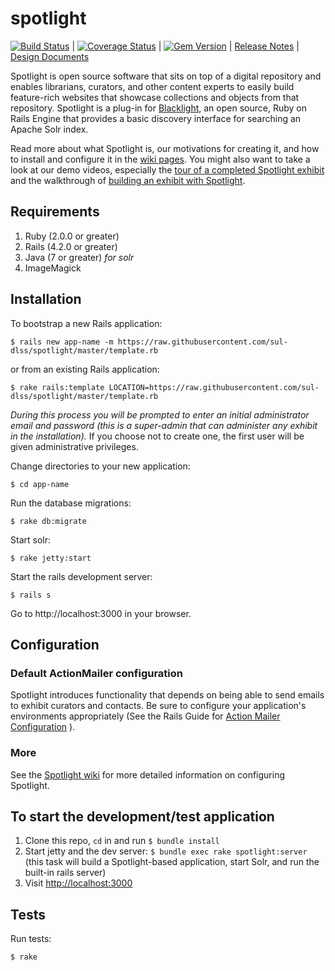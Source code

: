 spotlight
=========

[![Build Status](https://travis-ci.org/sul-dlss/spotlight.png?branch=master)](https://travis-ci.org/sul-dlss/spotlight) | [![Coverage Status](https://coveralls.io/repos/sul-dlss/spotlight/badge.png?branch=master)](https://coveralls.io/r/sul-dlss/spotlight) | [![Gem Version](https://badge.fury.io/rb/blacklight-spotlight.png)](http://badge.fury.io/rb/blacklight-spotlight) | [Release Notes](https://github.com/sul-dlss/spotlight/releases) | [Design Documents](https://github.com/sul-dlss/spotlight/releases/tag/v0.0.0)

Spotlight is open source software that sits on top of a digital repository and enables librarians, curators, and other content experts to easily build feature-rich websites that showcase collections and objects from that repository. Spotlight is a plug-in for [Blacklight](https://github.com/projectblacklight/blacklight), an open source, Ruby on Rails Engine that provides a basic discovery interface for searching an Apache Solr index.

Read more about what Spotlight is, our motivations for creating it, and how to install and configure it in the [wiki pages](https://github.com/sul-dlss/spotlight/wiki). You might also want to take a look at our demo videos, especially the [tour of a completed Spotlight exhibit](https://www.youtube.com/watch?v=_A7vTbbiF4g) and the walkthrough of [building an exhibit with Spotlight](https://www.youtube.com/watch?v=qPJtgajJ4ic).

## Requirements

1. Ruby (2.0.0 or greater)
2. Rails (4.2.0 or greater)
3. Java (7 or greater) *for solr*
4. ImageMagick

## Installation

To bootstrap a new Rails application:

```
$ rails new app-name -m https://raw.githubusercontent.com/sul-dlss/spotlight/master/template.rb
```

or from an existing Rails application:

```
$ rake rails:template LOCATION=https://raw.githubusercontent.com/sul-dlss/spotlight/master/template.rb
```

*During this process you will be prompted to enter an initial administrator email and password (this is a super-admin that can administer any exhibit in the installation).* If you choose not to create one, the first user will be given administrative privileges.

Change directories to your new application:

```
$ cd app-name
```

Run the database migrations:

```
$ rake db:migrate
```

Start solr:

```
$ rake jetty:start
```

Start the rails development server:

```
$ rails s
```

Go to http://localhost:3000 in your browser.


## Configuration

### Default ActionMailer configuration

Spotlight introduces functionality that depends on being able to send emails to exhibit curators and contacts. Be sure to configure your application's environments appropriately (See the Rails Guide for [Action Mailer Configuration](http://guides.rubyonrails.org/action_mailer_basics.html#action-mailer-configuration) ).

### More

See the [Spotlight wiki](https://github.com/sul-dlss/spotlight/wiki) for more detailed information on configuring Spotlight.

## To start the development/test application

 1. Clone this repo, `cd` in and run `$ bundle install`
 2. Start jetty and the dev server: `$ bundle exec rake spotlight:server` (this task will build a Spotlight-based application, start Solr, and run the built-in rails server)
 3. Visit [http://localhost:3000](http://localhost:3000)

## Tests

Run tests:

```
$ rake
```